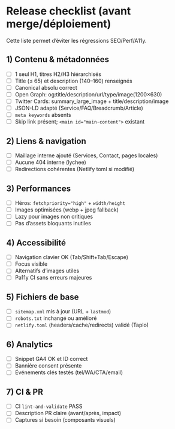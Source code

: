 # Release checklist (avant merge/déploiement)

Cette liste permet d’éviter les régressions SEO/Perf/A11y.

## 1) Contenu & métadonnées

- [ ] 1 seul H1, titres H2/H3 hiérarchisés
- [ ] Title (≤ 65) et description (140–160) renseignés
- [ ] Canonical absolu correct
- [ ] Open Graph: og:title/description/url/type/image(1200×630)
- [ ] Twitter Cards: summary_large_image + title/description/image
- [ ] JSON-LD adapté (Service/FAQ/Breadcrumb/Article)
- [ ] `meta keywords` absents
- [ ] Skip link présent; `<main id="main-content">` existant

## 2) Liens & navigation

- [ ] Maillage interne ajouté (Services, Contact, pages locales)
- [ ] Aucune 404 interne (lychee)
- [ ] Redirections cohérentes (Netlify toml si modifié)

## 3) Performances

- [ ] Héros: `fetchpriority="high"` + `width/height`
- [ ] Images optimisées (webp + jpeg fallback)
- [ ] Lazy pour images non critiques
- [ ] Pas d’assets bloquants inutiles

## 4) Accessibilité

- [ ] Navigation clavier OK (Tab/Shift+Tab/Escape)
- [ ] Focus visible
- [ ] Alternatifs d’images utiles
- [ ] Pa11y CI sans erreurs majeures

## 5) Fichiers de base

- [ ] `sitemap.xml` mis à jour (URL + `lastmod`)
- [ ] `robots.txt` inchangé ou amélioré
- [ ] `netlify.toml` (headers/cache/redirects) validé (Taplo)

## 6) Analytics

- [ ] Snippet GA4 OK et ID correct
- [ ] Bannière consent présente
- [ ] Événements clés testés (tel/WA/CTA/email)

## 7) CI & PR

- [ ] CI `lint-and-validate` PASS
- [ ] Description PR claire (avant/après, impact)
- [ ] Captures si besoin (composants visuels)